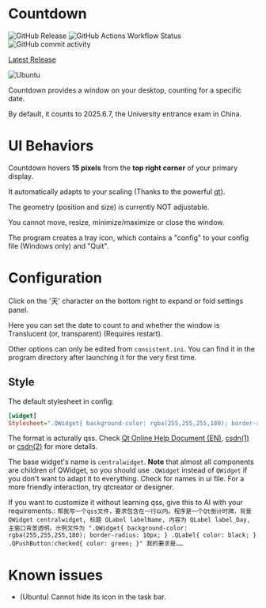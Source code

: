 # Countdown
![GitHub Release](https://img.shields.io/github/v/release/Tianming-Wu/Countdown)
![GitHub Actions Workflow Status](https://img.shields.io/github/actions/workflow/status/Tianming-Wu/Countdown/main.yml)
![GitHub commit activity](https://img.shields.io/github/commit-activity/m/Tianming-Wu/Countdown)

[Latest Release](https://github.com/Tianming-Wu/Countdown/releases/latest)

![Ubuntu](https://github.com/user-attachments/assets/dafc5caf-3cbd-4c77-a459-6f04da13829c)


Countdown provides a window on your desktop, counting for a specific date.

By default, it counts to 2025.6.7, the University entrance exam in China.

# UI Behaviors
Countdown hovers **15 pixels** from the **top right corner** of your primary display.

It automatically adapts to your scaling (Thanks to the powerful [qt](https://qt.io)).

The geometry (position and size) is currently NOT adjustable.

You cannot move, resize, minimize/maximize or close the window.

The program creates a tray icon, which contains a "config" to your config file (Windows only) and "Quit".

# Configuration
Click on the '天' character on the bottom right to expand or fold settings panel.

Here you can set the date to count to and whether the window is Translucent (or, transparent) (Requires restart).

Other options can only be edited from `consistent.ini`.
You can find it in the program directory after launching it for the very first time.

## Style
The default stylesheet in config:
```ini
[widget]
Stylesheet=".QWidget{ background-color: rgba(255,255,255,180); border-radius: 10px; } .QLabel{ color: black; } .QPushButton:checked{ color: green; }"
```
The format is acturally qss. Check [Qt Online Help Document (EN)](https://doc.qt.io/qt-6/stylesheet.html), [csdn(1)](https://blog.csdn.net/zwcslj/article/details/140154933) or [csdn(2)](https://blog.csdn.net/martian665/article/details/142520397) for more details.

The base widget's name is `centralwidget`. **Note** that almost all components are children of QWidget, so you should use `.QWidget` instead of `QWidget` if you don't want to adapt it to everything. Check for names in ui file. For a more friendly interaction, try qtcreator or designer.

If you want to customize it without learning qss, give this to AI with your requirements.:
`帮我写一个qss文件，要求包含在一行以内。程序是一个Qt倒计时牌，背景 QWidget centralwidget, 标题 QLabel labelName, 内容为 QLabel label_Day, 主窗口背景透明。示例文件为 ".QWidget{ background-color: rgba(255,255,255,180); border-radius: 10px; } .QLabel{ color: black; } .QPushButton:checked{ color: green; }" 我的要求是……`


# Known issues
- (Ubuntu) Cannot hide its icon in the task bar.
